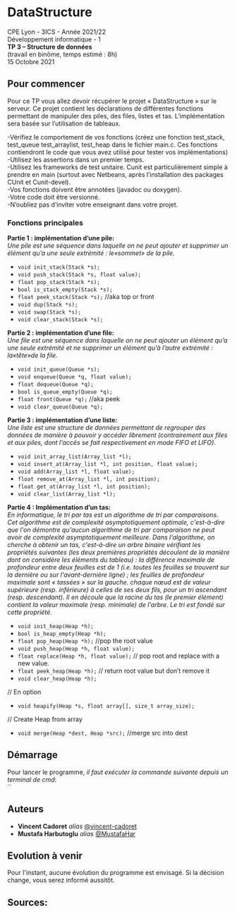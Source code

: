 # DataStructure

CPE Lyon - 3ICS - Année 2021/22   
Développement informatique - 1   
**TP 3 – Structure de données**   
(travail en binôme, temps estimé : 8h)   
15 Octobre 2021    


## Pour commencer   
Pour ce TP vous allez devoir récupérer le projet « DataStructure » sur le serveur. Ce projet contient les déclarations de différentes fonctions permettant de manipuler des piles, des files, listes et tas. L’implémentation sera basée sur l’utilisation de tableaux.   
  
-Vérifiez le comportement de vos fonctions (créez une fonction test_stack, test_queue test_arraylist, test_heap dans le fichier main.c. Ces fonctions contiendront le code que vous avez utilisé pour tester vos implémentations)   
-Utilisez les assertions dans un premier temps.   
-Utilisez les frameworks de test unitaire. Cunit est  particulièrement simple à prendre en main (surtout avec Netbeans, après l’installation des packages CUnit et Cunit-devel).   
-Vos fonctions doivent être annotées (javadoc ou doxygen).   
-Votre code doit être versionné.   
-N’oubliez pas d’inviter votre enseignant dans votre projet.   

### Fonctions principales   
**Partie 1 : implémentation d’une pile:**   
_Une pile est une séquence dans laquelle on ne peut ajouter et supprimer un élément qu’a une seule extrémité : le«sommet» de la pile._  

- `void init_stack(Stack *s);`
- `void push_stack(Stack *s, float value);`
- `float pop_stack(Stack *s);`
- `bool is_stack_empty(Stack *s);`
- `float peek_stack(Stack *s);` //aka top or front
- `void dup(Stack *s);`
- `void swap(Stack *s);`
- `void clear_stack(Stack *s);`

**Partie 2 : implémentation d’une file:**   
_Une file est une séquence dans laquelle on ne peut ajouter un élément qu’a une seule extrémité et ne supprimer un élément qu’à l’autre extrémité : la«tête»de la file._
- `void init_queue(Queue *s);`
- `void enqueue(Queue *q, float value);`
- `float dequeue(Queue *q);`
- `bool is_queue_empty(Queue *q);`
- `float front(Queue *q);` //aka peek
- `void clear_queue(Queue *q);`

**Partie 3 : implémentation d’une liste:**   
_Une liste est une structure de données permettant de regrouper des données de manière à pouvoir y accéder librement (contrairement aux files et aux piles, dont l'accès se fait respectivement en mode FIFO et LIFO)._
- `void init_array_list(Array_list *l);`
- `void insert_at(Array_list *l, int position, float value);`
- `void add(Array_list *l, float value);`   
- `float remove_at(Array_list *l, int position);`   
- `float get_at(Array_list *l, int position);`   
- `void clear_list(Array_list *l);`   

**Partie 4 : Implémentation d’un tas:**   
_En informatique, le tri par tas est un algorithme de tri par comparaisons. Cet algorithme est de complexité asymptotiquement optimale, c'est-à-dire que l'on démontre qu'aucun algorithme de tri par comparaison ne peut avoir de complexité asymptotiquement meilleure. Dans l'algorithme, on cherche à obtenir un tas, c'est-à-dire un arbre binaire vérifiant les propriétés suivantes (les deux premières propriétés découlent de la manière dont on considère les éléments du tableau) : la différence maximale de profondeur entre deux feuilles est de 1 (i.e. toutes les feuilles se trouvent sur la dernière ou sur l'avant-dernière ligne) ; les feuilles de profondeur maximale sont « tassées » sur la gauche. chaque nœud est de valeur supérieure (resp. inférieure) à celles de ses deux fils, pour un tri ascendant (resp. descendant). Il en découle que la racine du tas (le premier élément) contient la valeur maximale (resp. minimale) de l'arbre. Le tri est fondé sur cette propriété._
- `void init_heap(Heap *h);`
- `bool is_heap_empty(Heap *h);`
- `float pop_heap(Heap *h);` //pop the root value
- `void push_heap(Heap *h, float value);`
- `float replace(Heap *h, float value);` // pop root and replace with a new value.
- `float peek_heap(Heap *h);` // return root value but don’t remove it
- `void clear_heap(Heap *h);`

// En option
- `void heapify(Heap *s, float array[], size_t array_size);`   

// Create Heap from array
- `void merge(Heap *dest, Heap *src);` //merge src into dest

## Démarrage
Pour lancer le programme, _il faut exécuter la commande suivante depuis un terminal de cmd_:   
``   

## Auteurs   
* **Vincent Cadoret** _alias_ [@vincent-cadoret](https://github.com/vincent-cadoret)   
* **Mustafa Harbutoglu** _alias_ [@MustafaHar](https://github.com/MustafaHar)   

## Evolution à venir   
Pour l'instant, aucune évolution du programme est envisagé. 
Si la décision change, vous serez informé aussitôt.   

## Sources:   
